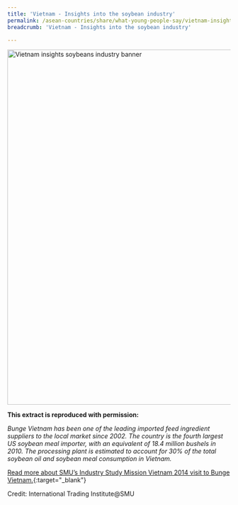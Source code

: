 ```yaml
---
title: 'Vietnam - Insights into the soybean industry'
permalink: /asean-countries/share/what-young-people-say/vietnam-insights-soybean-industry/
breadcrumb: 'Vietnam - Insights into the soybean industry'

---
```



<img src="\images\asean-youngpeople\Vietnam-soybeans-industry.jpg" alt="Vietnam insights soybeans industry banner" style="width:800px;" />

**This extract is reproduced with permission:**

*Bunge Vietnam has been one of the leading imported feed ingredient suppliers to the local market since 2002. The country is the fourth largest US soybean meal importer, with an equivalent of 18.4 million bushels in 2010. The processing plant is estimated to account for 30% of the total soybean oil and soybean meal consumption in Vietnam.*

[Read more about SMU’s Industry Study Mission Vietnam 2014 visit to Bunge Vietnam.](/resources/ISM-Vietnam_compressed.pdf){:target="_blank"}

Credit: International Trading Institute@SMU

